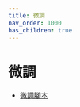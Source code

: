 ```yaml
---
title: 微調
nav_order: 1000
has_children: true
---
```


# 微調


* [微調腳本](https://github.com/samwhelp/note-about-ubuntu/tree/gh-pages/_demo/adjustment)
